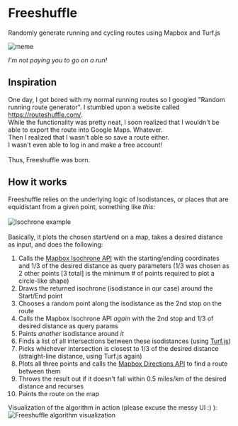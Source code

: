 # Freeshuffle
Randomly generate running and cycling routes using Mapbox and Turf.js

![meme](https://i.imgflip.com/6lsb2k.jpg "Meme")

*I'm not paying you to go on a run!*

## Inspiration
One day, I got bored with my normal running routes so I googled "Random running route generator". I stumbled upon a website called https://routeshuffle.com/. <br>
While the functionality was pretty neat, I soon realized that I wouldn't be able to export the route into Google Maps. Whatever. <br>
Then I realized that I wasn't able so save a route either. <br>
I wasn't even able to log in and make a free account!
<br>
<br>
Thus, Freeshuffle was born.

## How it works
Freeshuffle relies on the underlying logic of Isodistances, or places that are equidistant from a given point, something like *this:*
<br>
<br>
![Isochrone example](https://ci5.googleusercontent.com/proxy/UGZs_d2CJLDuW4f-6qsuRrlORNkPRerbfVi1QnpboHhbz6QJd-gP_2t1TAho2hIVaMzVHjK3Z547IwTnhLXxJx06MQf7LCQ2A0uv1LEw2tJsXpVb16bH4c9NpRfRZvJ8=s0-d-e1-ft "Isochrone example")
<br>
<br>
Basically, it plots the chosen start/end on a map, takes a desired distance as input, and does the following:
1. Calls the [Mapbox Isochrone API](https://docs.mapbox.com/api/navigation/isochrone/) with the starting/ending coordinates and  1/3 of the desired distance as query parameters (1/3 was chosen as 2 other points [3 total] is the minimum # of points required to plot a circle-like shape)
2. Draws the returned isochrone (isodistance in our case) around the Start/End point
3. Chooses a random point along the isodistance as the 2nd stop on the route
4. Calls the Mapbox Isochrone API *again* with the 2nd stop and 1/3 of desired distance as query params
5. Paints *another* isodistance around *it*
6. Finds a list of all intersections between these isodistances (using [Turf.js](https://turfjs.org/))
7. Picks whichever intersection is closest to 1/3 of the desired distance (straight-line distance, using Turf.js again)
8. Plots all three points and calls the [Mapbox Directions API](https://docs.mapbox.com/api/navigation/directions/) to find a route between them
9. Throws the result out if it doesn't fall within 0.5 miles/km of the desired distance and recurses
10. Paints the route on the map

Visualization of the algorithm in action (please excuse the messy UI :) ):
![Freeshuffle algorithm visualization](free-shuffle/client/src/images/Isochrones.gif)
